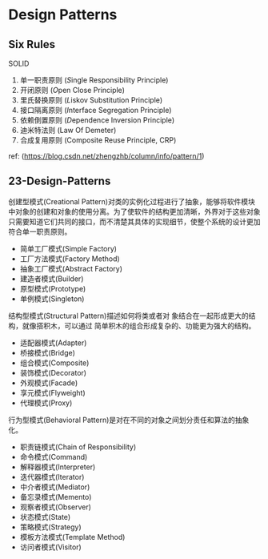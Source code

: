 # Design Patterns

## Six Rules

SOLID

1. 单一职责原则 (*S*ingle Responsibility Principle)
2. 开闭原则 (*O*pen Close Principle)
3. 里氏替换原则 (*L*iskov Substitution Principle)
4. 接口隔离原则 (*I*nterface Segregation Principle)
5. 依赖倒置原则 (*D*ependence Inversion Principle)
6. 迪米特法则 (Law Of Demeter)
7. 合成复用原则 (Composite Reuse Principle, CRP)

ref: (https://blog.csdn.net/zhengzhb/column/info/pattern/1)

## 23-Design-Patterns

创建型模式(Creational Pattern)对类的实例化过程进行了抽象，能够将软件模块中对象的创建和对象的使用分离。为了使软件的结构更加清晰，外界对于这些对象只需要知道它们共同的接口，而不清楚其具体的实现细节，使整个系统的设计更加符合单一职责原则。

- 简单工厂模式(Simple Factory)
- 工厂方法模式(Factory Method)
- 抽象工厂模式(Abstract Factory)
- 建造者模式(Builder)
- 原型模式(Prototype)
- 单例模式(Singleton)

结构型模式(Structural Pattern)描述如何将类或者对 象结合在一起形成更大的结构，就像搭积木，可以通过 简单积木的组合形成复杂的、功能更为强大的结构。

- 适配器模式(Adapter)
- 桥接模式(Bridge)
- 组合模式(Composite)
- 装饰模式(Decorator)
- 外观模式(Facade)
- 享元模式(Flyweight)
- 代理模式(Proxy)

行为型模式(Behavioral Pattern)是对在不同的对象之间划分责任和算法的抽象化。

- 职责链模式(Chain of Responsibility)
- 命令模式(Command)
- 解释器模式(Interpreter)
- 迭代器模式(Iterator)
- 中介者模式(Mediator)
- 备忘录模式(Memento)
- 观察者模式(Observer)
- 状态模式(State)
- 策略模式(Strategy)
- 模板方法模式(Template Method)
- 访问者模式(Visitor)
